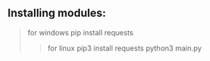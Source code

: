 ## Installing modules:
> for windows pip install requests
>> for linux pip3 install requests
python3 main.py
